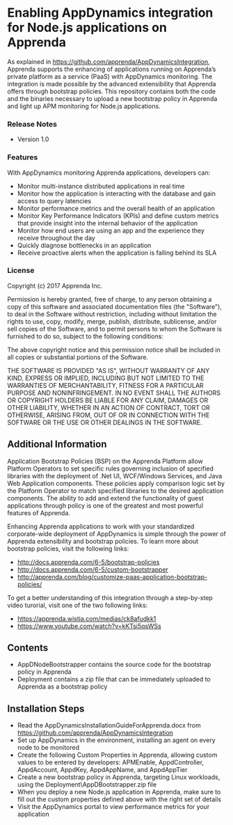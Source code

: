 # Enabling AppDynamics integration for Node.js applications on Apprenda

As explained in https://github.com/apprenda/AppDynamicsIntegration, Apprenda supports the enhancing of applications running on Apprenda’s private platform as a service (PaaS) with AppDynamics monitoring. The integration is made possible by the advanced extensibility that Apprenda offers through bootstrap policies. This repository contains both the code and the binaries necessary to upload a new bootstrap policy in Apprenda and light up APM monitoring for Node.js applications.

<h3>Release Notes</h3>

+ Version 1.0

<h3>Features</h3>
With AppDynamics monitoring Apprenda applications, developers can:

- Monitor multi-instance distributed applications in real time
- Monitor how the application is interacting with the database and gain access to query latencies
- Monitor performance metrics and the overall health of an application
- Monitor Key Performance Indicators (KPIs) and define custom metrics that provide insight into the internal behavior of the application
- Monitor how end users are using an app and the experience they receive throughout the day
- Quickly diagnose bottlenecks in an application 
- Receive proactive alerts when the application is falling behind its SLA

<h3>License</h3>
Copyright (c) 2017 Apprenda Inc.

Permission is hereby granted, free of charge, to any person obtaining a copy of this software and associated documentation files (the "Software"), to deal in the Software without restriction, including without limitation the rights to use, copy, modify, merge, publish, distribute, sublicense, and/or sell copies of the Software, and to permit persons to whom the Software is furnished to do so, subject to the following conditions:

The above copyright notice and this permission notice shall be included in all copies or substantial portions of the Software.

THE SOFTWARE IS PROVIDED "AS IS", WITHOUT WARRANTY OF ANY KIND, EXPRESS OR IMPLIED, INCLUDING BUT NOT LIMITED TO THE WARRANTIES OF MERCHANTABILITY, FITNESS FOR A PARTICULAR PURPOSE AND NONINFRINGEMENT. IN NO EVENT SHALL THE AUTHORS OR COPYRIGHT HOLDERS BE LIABLE FOR ANY CLAIM, DAMAGES OR OTHER LIABILITY, WHETHER IN AN ACTION OF CONTRACT, TORT OR OTHERWISE, ARISING FROM, OUT OF OR IN CONNECTION WITH THE SOFTWARE OR THE USE OR OTHER DEALINGS IN THE SOFTWARE.

<h2>Additional Information</h2>
Application Bootstrap Policies (BSP) on the Apprenda Platform allow Platform Operators to set specific rules governing inclusion of specified libraries with the deployment of .Net UI, WCF/Windows Services, and Java Web Application components. These policies apply comparison logic set by the Platform Operator to match specified libraries to the desired application components. The ability to add and extend the functionality of guest applications through policy is one of the greatest and most powerful features of Apprenda.

Enhancing Apprenda applications to work with your standardized corporate-wide deployment of AppDynamics is simple through the power of Apprenda extensibility and bootstrap policies. To learn more about bootstrap policies, visit the following links:
- http://docs.apprenda.com/6-5/bootstrap-policies
- http://docs.apprenda.com/6-5/custom-bootstrapper
- http://apprenda.com/blog/customize-paas-application-bootstrap-policies/

To get a better understanding of this integration through a step-by-step video turorial, visit one of the two following links:
- https://apprenda.wistia.com/medias/ck8afudkk1
- https://www.youtube.com/watch?v=kKTsi5qsWSs

<h2>Contents</h2>

- AppDNodeBootstrapper contains the source code for the bootstrap policy in Apprenda
- Deployment contains a zip file that can be immediately uploaded to Apprenda as a bootstrap policy

<h2>Installation Steps</h2>

- Read the AppDynamicsInstallationGuideForApprenda.docx from https://github.com/apprenda/AppDynamicsIntegration
- Set up AppDynamics in the environment, installing an agent on every node to be monitored
- Create the following Custom Properties in Apprenda, allowing custom values to be entered by developers: APMEnable, AppdController, AppdAccount, AppdKey, AppdAppName, and AppdAppTier
- Create a new bootstrap policy in Apprenda, targeting Linux workloads, using the Deployment\AppDBootstrapper.zip file
- When you deploy a new Node.js application in Apprenda, make sure to fill out the custom properties defined above with the right set of details
- Visit the AppDynamics portal to view performance metrics for your application

